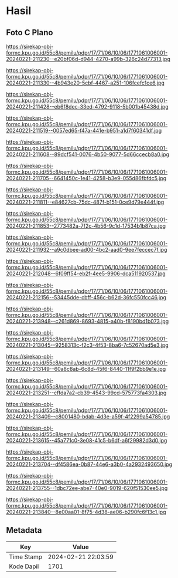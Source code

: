 # Hasil

## Foto C Plano

https://sirekap-obj-formc.kpu.go.id/55c8/pemilu/pdpr/17/71/06/10/06/1771061006001-20240221-211230--e20bf06d-d944-4270-a99b-326c24d77313.jpg

https://sirekap-obj-formc.kpu.go.id/55c8/pemilu/pdpr/17/71/06/10/06/1771061006001-20240221-211330--4b943e20-5cbf-4467-a251-106fcefc1ce6.jpg

https://sirekap-obj-formc.kpu.go.id/55c8/pemilu/pdpr/17/71/06/10/06/1771061006001-20240221-211428--eb6f8dec-33ed-4792-9118-5b001b45438d.jpg

https://sirekap-obj-formc.kpu.go.id/55c8/pemilu/pdpr/17/71/06/10/06/1771061006001-20240221-211519--0057ed65-f47a-441e-b951-a1d7f60341df.jpg

https://sirekap-obj-formc.kpu.go.id/55c8/pemilu/pdpr/17/71/06/10/06/1771061006001-20240221-211608--89dcf541-0076-4b50-9077-5d66ccecb8a0.jpg

https://sirekap-obj-formc.kpu.go.id/55c8/pemilu/pdpr/17/71/06/10/06/1771061006001-20240221-211705--6641450c-1e41-4258-b3e9-055d86fbfdc5.jpg

https://sirekap-obj-formc.kpu.go.id/55c8/pemilu/pdpr/17/71/06/10/06/1771061006001-20240221-211811--e84627cb-75dc-487f-b151-0ce9d79e444f.jpg

https://sirekap-obj-formc.kpu.go.id/55c8/pemilu/pdpr/17/71/06/10/06/1771061006001-20240221-211853--2773482a-7f2c-4b56-9c1d-17534b1b87ca.jpg

https://sirekap-obj-formc.kpu.go.id/55c8/pemilu/pdpr/17/71/06/10/06/1771061006001-20240221-211932--a9c0dbee-ad00-4bc2-aad0-9ee7feccec7f.jpg

https://sirekap-obj-formc.kpu.go.id/55c8/pemilu/pdpr/17/71/06/10/06/1771061006001-20240221-212048--6f09ff54-eb2f-4ee5-9906-dca511920537.jpg

https://sirekap-obj-formc.kpu.go.id/55c8/pemilu/pdpr/17/71/06/10/06/1771061006001-20240221-212156--53445dde-cbff-456c-b62d-36fc550fcc46.jpg

https://sirekap-obj-formc.kpu.go.id/55c8/pemilu/pdpr/17/71/06/10/06/1771061006001-20240221-213948--c261d869-8693-4815-a40b-f8190bd1b073.jpg

https://sirekap-obj-formc.kpu.go.id/55c8/pemilu/pdpr/17/71/06/10/06/1771061006001-20240221-213045--9258313c-f2c3-4f53-8ba6-7c52670ad5e3.jpg

https://sirekap-obj-formc.kpu.go.id/55c8/pemilu/pdpr/17/71/06/10/06/1771061006001-20240221-213149--60a8c8ab-6c8d-45f6-8440-11f9f2bb9e1e.jpg

https://sirekap-obj-formc.kpu.go.id/55c8/pemilu/pdpr/17/71/06/10/06/1771061006001-20240221-213251--cffda7a2-cb39-4543-99cd-575773fa4303.jpg

https://sirekap-obj-formc.kpu.go.id/55c8/pemilu/pdpr/17/71/06/10/06/1771061006001-20240221-213409--c8001480-bdab-4d3e-a59f-4f2299a54785.jpg

https://sirekap-obj-formc.kpu.go.id/55c8/pemilu/pdpr/17/71/06/10/06/1771061006001-20240221-213615--45a771c0-3e08-41c5-b6df-a6f29982d3d0.jpg

https://sirekap-obj-formc.kpu.go.id/55c8/pemilu/pdpr/17/71/06/10/06/1771061006001-20240221-213704--df4586ea-0b87-44e6-a3b0-4a2932493650.jpg

https://sirekap-obj-formc.kpu.go.id/55c8/pemilu/pdpr/17/71/06/10/06/1771061006001-20240221-213755--1dbc72ee-abe7-40e0-9019-620f51530ee5.jpg

https://sirekap-obj-formc.kpu.go.id/55c8/pemilu/pdpr/17/71/06/10/06/1771061006001-20240221-213840--8e00aa01-8f75-4d38-ae06-b290fc6f13c1.jpg


## Metadata

| Key        | Value               |
| ---------- | ------------------- |
| Time Stamp | 2024-02-21 22:03:59 |
| Kode Dapil | 1701                |



